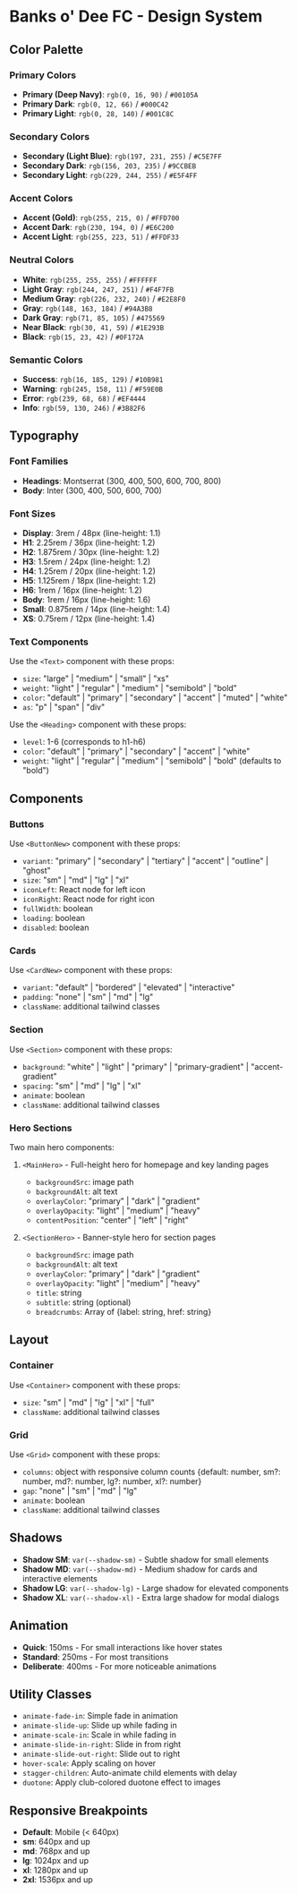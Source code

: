
# Banks o' Dee FC - Design System

## Color Palette

### Primary Colors
- **Primary (Deep Navy)**: `rgb(0, 16, 90)` / `#00105A`
- **Primary Dark**: `rgb(0, 12, 66)` / `#000C42`
- **Primary Light**: `rgb(0, 28, 140)` / `#001C8C`

### Secondary Colors
- **Secondary (Light Blue)**: `rgb(197, 231, 255)` / `#C5E7FF`
- **Secondary Dark**: `rgb(156, 203, 235)` / `#9CCBEB`
- **Secondary Light**: `rgb(229, 244, 255)` / `#E5F4FF`

### Accent Colors
- **Accent (Gold)**: `rgb(255, 215, 0)` / `#FFD700`
- **Accent Dark**: `rgb(230, 194, 0)` / `#E6C200`
- **Accent Light**: `rgb(255, 223, 51)` / `#FFDF33`

### Neutral Colors
- **White**: `rgb(255, 255, 255)` / `#FFFFFF`
- **Light Gray**: `rgb(244, 247, 251)` / `#F4F7FB`
- **Medium Gray**: `rgb(226, 232, 240)` / `#E2E8F0`
- **Gray**: `rgb(148, 163, 184)` / `#94A3B8`
- **Dark Gray**: `rgb(71, 85, 105)` / `#475569`
- **Near Black**: `rgb(30, 41, 59)` / `#1E293B`
- **Black**: `rgb(15, 23, 42)` / `#0F172A`

### Semantic Colors
- **Success**: `rgb(16, 185, 129)` / `#10B981`
- **Warning**: `rgb(245, 158, 11)` / `#F59E0B`
- **Error**: `rgb(239, 68, 68)` / `#EF4444`
- **Info**: `rgb(59, 130, 246)` / `#3B82F6`

## Typography

### Font Families
- **Headings**: Montserrat (300, 400, 500, 600, 700, 800)
- **Body**: Inter (300, 400, 500, 600, 700)

### Font Sizes
- **Display**: 3rem / 48px (line-height: 1.1)
- **H1**: 2.25rem / 36px (line-height: 1.2)
- **H2**: 1.875rem / 30px (line-height: 1.2)
- **H3**: 1.5rem / 24px (line-height: 1.2)
- **H4**: 1.25rem / 20px (line-height: 1.2)
- **H5**: 1.125rem / 18px (line-height: 1.2)
- **H6**: 1rem / 16px (line-height: 1.2)
- **Body**: 1rem / 16px (line-height: 1.6)
- **Small**: 0.875rem / 14px (line-height: 1.4)
- **XS**: 0.75rem / 12px (line-height: 1.4)

### Text Components
Use the `<Text>` component with these props:
- `size`: "large" | "medium" | "small" | "xs"
- `weight`: "light" | "regular" | "medium" | "semibold" | "bold"
- `color`: "default" | "primary" | "secondary" | "accent" | "muted" | "white"
- `as`: "p" | "span" | "div"

Use the `<Heading>` component with these props:
- `level`: 1-6 (corresponds to h1-h6)
- `color`: "default" | "primary" | "secondary" | "accent" | "white"
- `weight`: "light" | "regular" | "medium" | "semibold" | "bold" (defaults to "bold")

## Components

### Buttons
Use `<ButtonNew>` component with these props:
- `variant`: "primary" | "secondary" | "tertiary" | "accent" | "outline" | "ghost"
- `size`: "sm" | "md" | "lg" | "xl"
- `iconLeft`: React node for left icon
- `iconRight`: React node for right icon
- `fullWidth`: boolean
- `loading`: boolean
- `disabled`: boolean

### Cards
Use `<CardNew>` component with these props:
- `variant`: "default" | "bordered" | "elevated" | "interactive"
- `padding`: "none" | "sm" | "md" | "lg"
- `className`: additional tailwind classes

### Section
Use `<Section>` component with these props:
- `background`: "white" | "light" | "primary" | "primary-gradient" | "accent-gradient"
- `spacing`: "sm" | "md" | "lg" | "xl"
- `animate`: boolean
- `className`: additional tailwind classes

### Hero Sections
Two main hero components:

1. `<MainHero>` - Full-height hero for homepage and key landing pages
   - `backgroundSrc`: image path
   - `backgroundAlt`: alt text
   - `overlayColor`: "primary" | "dark" | "gradient"
   - `overlayOpacity`: "light" | "medium" | "heavy"
   - `contentPosition`: "center" | "left" | "right"

2. `<SectionHero>` - Banner-style hero for section pages
   - `backgroundSrc`: image path
   - `backgroundAlt`: alt text
   - `overlayColor`: "primary" | "dark" | "gradient"
   - `overlayOpacity`: "light" | "medium" | "heavy"
   - `title`: string
   - `subtitle`: string (optional)
   - `breadcrumbs`: Array of {label: string, href: string}

## Layout

### Container
Use `<Container>` component with these props:
- `size`: "sm" | "md" | "lg" | "xl" | "full"
- `className`: additional tailwind classes

### Grid
Use `<Grid>` component with these props:
- `columns`: object with responsive column counts {default: number, sm?: number, md?: number, lg?: number, xl?: number}
- `gap`: "none" | "sm" | "md" | "lg"
- `animate`: boolean
- `className`: additional tailwind classes

## Shadows
- **Shadow SM**: `var(--shadow-sm)` - Subtle shadow for small elements
- **Shadow MD**: `var(--shadow-md)` - Medium shadow for cards and interactive elements
- **Shadow LG**: `var(--shadow-lg)` - Large shadow for elevated components
- **Shadow XL**: `var(--shadow-xl)` - Extra large shadow for modal dialogs

## Animation
- **Quick**: 150ms - For small interactions like hover states
- **Standard**: 250ms - For most transitions
- **Deliberate**: 400ms - For more noticeable animations

## Utility Classes
- `animate-fade-in`: Simple fade in animation
- `animate-slide-up`: Slide up while fading in
- `animate-scale-in`: Scale in while fading in
- `animate-slide-in-right`: Slide in from right
- `animate-slide-out-right`: Slide out to right
- `hover-scale`: Apply scaling on hover
- `stagger-children`: Auto-animate child elements with delay
- `duotone`: Apply club-colored duotone effect to images

## Responsive Breakpoints
- **Default**: Mobile (< 640px)
- **sm**: 640px and up
- **md**: 768px and up
- **lg**: 1024px and up
- **xl**: 1280px and up
- **2xl**: 1536px and up
